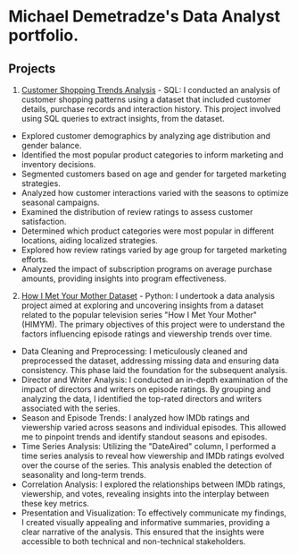 # Michael Demetradze's Data Analyst portfolio.

## Projects
1. [Customer Shopping Trends Analysis](https://github.com/MikeDemetr/portfolio/blob/main/Customer%20Shopping%20Trends%20Analysis) - SQL:
I conducted an analysis of customer shopping patterns using a dataset that included customer details, purchase records and interaction history. This project involved using SQL queries to extract insights, from the dataset.

- Explored customer demographics by analyzing age distribution and gender balance.
- Identified the most popular product categories to inform marketing and inventory decisions.
- Segmented customers based on age and gender for targeted marketing strategies.
- Analyzed how customer interactions varied with the seasons to optimize seasonal campaigns.
- Examined the distribution of review ratings to assess customer satisfaction.
- Determined which product categories were most popular in different locations, aiding localized strategies.
- Explored how review ratings varied by age group for targeted marketing efforts.
- Analyzed the impact of subscription programs on average purchase amounts, providing insights into program effectiveness.
  

2. [How I Met Your Mother Dataset]() - Python: I undertook a data analysis project aimed at exploring and uncovering insights from a dataset related to the popular television series "How I Met Your Mother" (HIMYM). The primary objectives of this project were to understand the factors influencing episode ratings and viewership trends over time.

- Data Cleaning and Preprocessing: I meticulously cleaned and preprocessed the dataset, addressing missing data and ensuring data consistency. This phase laid the foundation for the subsequent analysis.
- Director and Writer Analysis: I conducted an in-depth examination of the impact of directors and writers on episode ratings. By grouping and analyzing the data, I identified the top-rated directors and writers associated with the series.
- Season and Episode Trends: I analyzed how IMDb ratings and viewership varied across seasons and individual episodes. This allowed me to pinpoint trends and identify standout seasons and episodes.
- Time Series Analysis: Utilizing the "DateAired" column, I performed a time series analysis to reveal how viewership and IMDb ratings evolved over the course of the series. This analysis enabled the detection of seasonality and long-term trends.
- Correlation Analysis: I explored the relationships between IMDb ratings, viewership, and votes, revealing insights into the interplay between these key metrics.
- Presentation and Visualization: To effectively communicate my findings, I created visually appealing and informative summaries, providing a clear narrative of the analysis. This ensured that the insights were accessible to both technical and non-technical stakeholders.

